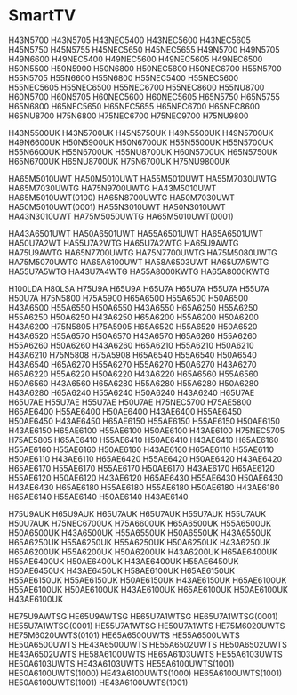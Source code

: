 # SmartTV

H43N5700 H43N5705 H43NEC5400 H43NEC5600 H43NEC5605 H45N5750 H45N5755 H45NEC5650 H45NEC5655 H49N5700 H49N5705 H49N6600
H49NEC5400 H49NEC5600 H49NEC5605 H49NEC6500 H50N5500 H50N5900 H50N6800 H50NEC5800 H50NEC6700 H55N5700 H55N5705 H55N6600
H55N6800 H55NEC5400 H55NEC5600 H55NEC5605 H55NEC6500 H55NEC6700 H55NEC8600 H55NU8700 H60N5700 H60N5705 H60NEC5600 H60NEC5605 
H65N5750 H65N5755 H65N6800 H65NEC5650 H65NEC5655 H65NEC6700 H65NEC8600 H65NU8700 H75N6800 H75NEC6700 H75NEC9700 H75NU9800

H43N5500UK H43N5700UK H45N5750UK H49N5500UK H49N5700UK H49N6600UK H50N5900UK H50N6700UK H55N5500UK H55N5700UK H55N6600UK 
H55N6700UK H55NU8700UK H60N5700UK H65N5750UK H65N6700UK H65NU8700UK H75N6700UK H75NU9800UK  

HA65M5010UWT HA50M5010UWT HA55M5010UWT HA55M7030UWTG HA65M7030UWTG HA75N9700UWTG HA43M5010UWT HA65M5010UWT(0100) HA65N8700UWTG HA50M7030UWT HA50M5010UWT(0001) HA55N3010UWT HA50N3010UWT HA43N3010UWT HA75M5050UWTG HA65M5010UWT(0001) 

HA43A6501UWT HA50A6501UWT HA55A6501UWT HA65A6501UWT HA50U7A2WT HA55U7A2WTG HA65U7A2WTG HA65U9AWTG HA75U9AWTG HA65N7700UWTG HA75N7700UWTG HA75M5080UWTG HA75M5070UWTG HA65A6100UWT HA58A6503UWT HA65U7A5WTG HA55U7A5WTG HA43U7A4WTG HA55A8000KWTG HA65A8000KWTG

H100LDA H80LSA H75U9A H65U9A H65U7A H65U7A  H55U7A  H55U7A  H50U7A  H75N5800 H75A5900 H65A6500 H55A6500 H50A6500 H43A6500 H55A6550 H50A6550 H43A6550 H65A6250 H55A6250 H55A6250 H50A6250 H43A6250 H65A6200 H55A6200 H50A6200 H43A6200 H75N5805 H75A5905 H65A6520 H55A6520 H50A6520 H43A6520 H55A6570 H50A6570 H43A6570 H65A6260 H55A6260 H55A6260 H50A6260 H43A6260 H65A6210 H55A6210 H50A6210 H43A6210 H75N5808 H75A5908 H65A6540 H55A6540 H50A6540 H43A6540 H65A6270 H55A6270 H55A6270 H50A6270 H43A6270 H65A6220 H55A6220 H50A6220 H43A6220 H65A6560 H55A6560 H50A6560 H43A6560 H65A6280 H55A6280 H55A6280 H50A6280 H43A6280 H65A6240 H55A6240 H50A6240 H43A6240 H65U7AE H65U7AE H55U7AE H55U7AE H50U7AE H75NEC5700 H75AE5800 H65AE6400 H55AE6400 H50AE6400 H43AE6400 H55AE6450 H50AE6450 H43AE6450 H65AE6150 H55AE6150 H55AE6150 H50AE6150 H43AE6150 H65AE6100 H55AE6100 H50AE6100 H43AE6100 H75NEC5705 H75AE5805 H65AE6410 H55AE6410 H50AE6410 H43AE6410 H65AE6160 H55AE6160 H55AE6160 H50AE6160 H43AE6160 H65AE6110 H55AE6110 H50AE6110 H43AE6110 H65AE6420 H55AE6420 H50AE6420 H43AE6420 H65AE6170 H55AE6170 H55AE6170 H50AE6170 H43AE6170 H65AE6120 H55AE6120 H50AE6120 H43AE6120 H65AE6430 H55AE6430 H50AE6430 H43AE6430 H65AE6180 H55AE6180 H55AE6180 H50AE6180 H43AE6180 H65AE6140 H55AE6140 H50AE6140 H43AE6140 

H75U9AUK H65U9AUK H65U7AUK H65U7AUK H55U7AUK H55U7AUK H50U7AUK H75NEC6700UK H75A6600UK H65A6500UK H55A6500UK H50A6500UK H43A6500UK H55A6550UK H50A6550UK H43A6550UK H65A6250UK H55A6250UK H55A6250UK H50A6250UK H43A6250UK H65A6200UK H55A6200UK H50A6200UK H43A6200UK H65AE6400UK H55AE6400UK H50AE6400UK H43AE6400UK H55AE6450UK H50AE6450UK H43AE6450UK H58AE6100UK H65AE6150UK H55AE6150UK H55AE6150UK H50AE6150UK H43AE6150UK H65AE6100UK H55AE6100UK H50AE6100UK H43AE6100UK H65AE6100UK H50AE6100UK H43AE6100UK 

HE75U9AWTSG HE65U9AWTSG HE65U7A1WTSG HE65U7A1WTSG(0001) HE55U7A1WTSG(0001) HE55U7A1WTSG HE50U7A1WTS HE75M6020UWTS HE75M6020UWTS(0101) HE65A6500UWTS HE55A6500UWTS HE50A6500UWTS HE43A6500UWTS HE55A6502UWTS HE50A6502UWTS HE43A6502UWTS HE58A6100UWTS HE65A6103UWTS HE55A6103UWTS HE50A6103UWTS HE43A6103UWTS HE55A6100UWTS(1001) HE50A6100UWTS(1000) HE43A6100UWTS(1000) HE65A6100UWTS(1001) HE50A6100UWTS(1001) HE43A6100UWTS(1001) 

